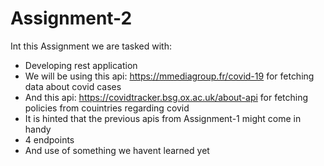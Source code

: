 # Assignment-2

Int this Assignment we are tasked with:  

- Developing rest application 
- We will be using this api: https://mmediagroup.fr/covid-19 for fetching data about covid cases
- And this api: https://covidtracker.bsg.ox.ac.uk/about-api for fetching policies from couintries regarding covid
- It is hinted that the previous apis from Assignment-1 might come in handy
- 4 endpoints 
- And use of something we havent learned yet 
